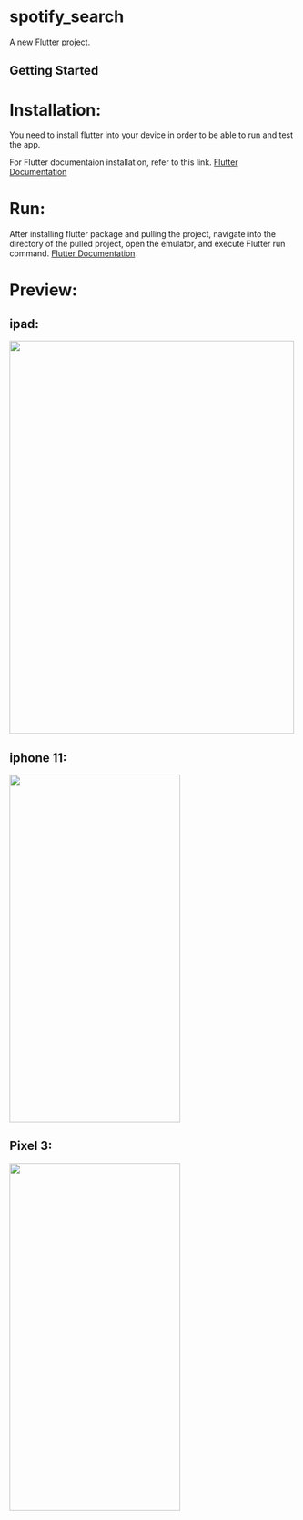 # spotify_search

A new Flutter project.

## Getting Started

# Installation:
You need to install flutter into your device in order to be able to run and test the app.

For Flutter documentaion installation, refer to this link. [Flutter Documentation](https://flutter.dev/docs/get-started/install) 

# Run:

After installing flutter package and pulling the project, navigate into the directory of the pulled project, open the emulator, and execute Flutter run command.
[Flutter Documentation](https://flutter.dev/docs/get-started/install).

# Preview:

## ipad:
<img src="https://user-images.githubusercontent.com/22710660/126081640-ef3a4929-454e-4110-bd10-e252afe1071d.gif" width="500" height="690">


## iphone 11:
<img src="https://user-images.githubusercontent.com/22710660/126081705-17702f45-7550-4012-85a0-535af43537a7.gif" height="610" width="300">

## Pixel 3:
<img src="https://user-images.githubusercontent.com/22710660/126081833-75767805-6def-4e86-a82d-82a84300e585.gif" height="610" width="300">

